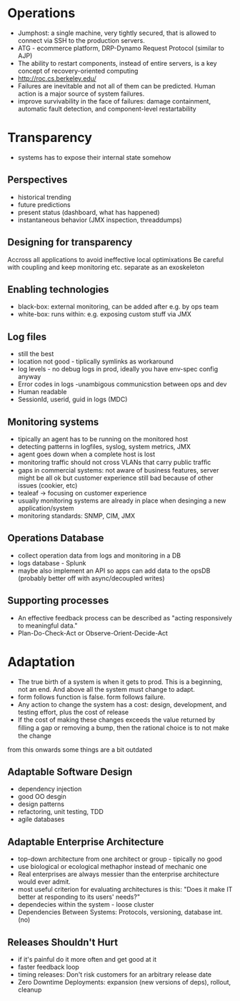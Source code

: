 # Operations

* Jumphost: a single machine, very tightly secured, that is allowed to connect via SSH to the production servers.
* ATG - ecommerce platform, DRP-Dynamo Request Protocol (similar to AJP)
* The ability to restart components, instead of entire servers, is a key concept of recovery-oriented computing
* http://roc.cs.berkeley.edu/
* Failures are inevitable and not all of them can be predicted. Human action is a major source of system failures.
* improve survivability in the face of failures: damage containment, automatic fault detection, and component-level restartability

# Transparency

* systems has to expose their internal state somehow

## Perspectives

* historical trending
* future predictions
* present status (dashboard, what has happened)
* instantaneous behavior (JMX inspection, threaddumps)

## Designing for transparency

Accross all applications to avoid ineffective local optimixations
Be careful with coupling and keep monitoring etc. separate as an exoskeleton

## Enabling technologies

* black-box: external monitoring, can be added after e.g. by ops team
* white-box: runs within: e.g. exposing custom stuff via JMX

## Log files

* still the best
* location not good - tiplically symlinks as workaround
* log levels - no debug logs in prod, ideally you have env-spec config anyway
* Error codes in logs -unambigous communicstion between ops and dev
* Human readable
* SessionId, userid, guid in logs (MDC)

## Monitoring systems

* tipically an agent has to be running on the monitored host
* detecting patterns in logfiles, syslog, system metrics, JMX
* agent goes down when a complete host is lost
* monitoring traffic should not cross VLANs that carry public trafﬁc
* gaps in commercial systems: not aware of business features, server might be all ok but customer experience still bad because of other issues (cookier, etc)
* tealeaf -> focusing on customer experience
* usually monitoring systems are already in place when desinging a new application/system
* monitoring standards: SNMP, CIM, JMX

## Operations Database

* collect operation data from logs and monitoring in a DB
* logs database - Splunk
* maybe also implement an API so apps can add data to the opsDB (probably better off with async/decoupled writes)

## Supporting processes

* An effective feedback process can be described as "acting responsively to meaningful data."
* Plan-Do-Check-Act or Observe-Orient-Decide-Act

# Adaptation

* The true birth of a system is when it gets to prod. This is a beginning, not an end. And above all the system must change to adapt.
* form follows function is false. form follows failure.
* Any action to change the system has a cost: design, development, and testing effort, plus the cost of release
* If the cost of making these changes exceeds the value returned by ﬁlling a gap or removing a bump, then the rational choice is to not make the change

from this onwards some things are a bit outdated

## Adaptable Software Design

* dependency injection
* good OO desgin
* design patterns
* refactoring, unit testing, TDD
* agile databases

## Adaptable Enterprise Architecture

* top-down architecture from one architect or group - tipically no good
* use biological or ecological methaphor instead of mechanic one
* Real enterprises are always messier than the enterprise architecture would ever admit.
* most useful criterion for evaluating architectures is this: "Does it make IT better at responding to its users' needs?"
* dependecies within the system - loose cluster
* Dependencies Between Systems: Protocols, versioning, database int. (no)

## Releases Shouldn't Hurt

* if it's painful do it more often and get good at it
* faster feedback loop
* timing releases: Don't risk customers for an arbitrary release date
* Zero Downtime Deployments: expansion (new versions of deps), rollout, cleanup
